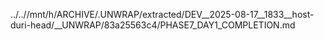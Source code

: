 ../..//mnt/h/ARCHIVE/.UNWRAP/extracted/DEV__2025-08-17__1833__host-duri-head/__UNWRAP/83a25563c4/PHASE7_DAY1_COMPLETION.md